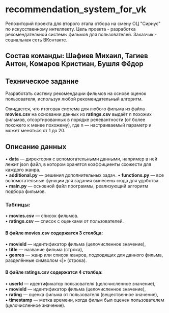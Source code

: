 # recommendation_system_for_vk
  Репозиторий проекта для второго этапа отбора на смену ОЦ "Сириус" по искусственному интеллекту. Цель проекта - разработка рекомендательной системы фильмов для пользователей. Заказчик - социальная сеть ВКонтакте.    
## Состав команды: Шафиев Михаил, Тагиев Антон, Комаров Кристиан, Бушля Фёдор
## Техническое задание
Разработать систему рекомендации фильмов
на основе оценок пользователя, используя любой рекомендательный
алгоритм.

Ожидается, что итоговая система для любого фильма из файла
**movies.csv** на основании данных из **ratings.csv** выдаёт n похожих
фильмов, отсортированных в порядке релевантности (от более
похожего к менее похожему), где n — настраиваемый параметр
и может меняться от 1 до 20.
## Описание данных
• **data** — директория с вспомогательными данными, например в ней лежит json файл, в котором хранятся коэффициенты схожести для каждого жанра.  
• **additional.py** — решения дополнительных задач.
• **functions.py** — все вспомогательные функции для задания вынесены сюда для удобства.  
• **main.py** — основной файл программы, реализующий алгоритм подбора фильмов.
### Таблицы:
• **movies.csv** — список фильмов.  
• **ratings.csv** — список с оценками от пользователей.
#### В файле movies.csv содержатся 3 столбца:
• **movieId** — идентификатор фильма (целочисленное значение),  
• **title** — название фильма (строка),  
• **genres** — жанр или список жанров, подходящих для данного фильма,  
разделённые символом «|» (строка).
#### В файле ratings.csv содержатся 4 столбца:
• **userId** — идентификатор пользователя (целочисленное значение),  
• **movieId** — идентификатор фильма (целочисленное значение),  
• **rating** — оценка фильма от пользователя (вещественное значение),  
• **timestamp** — метка времени, когда фильм был
оценен пользователем (целочисленное значение).
